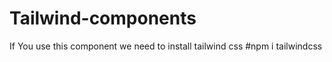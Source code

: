 # Tailwind-components

If You use this component 
we need to install tailwind css
#npm i tailwindcss
